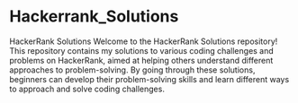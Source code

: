 # Hackerrank_Solutions
 HackerRank Solutions Welcome to the HackerRank Solutions repository! This repository contains my solutions to various coding challenges and problems on HackerRank, aimed at helping others understand different approaches to problem-solving. By going through these solutions, beginners can develop their problem-solving skills and learn different ways to approach and solve coding challenges.
